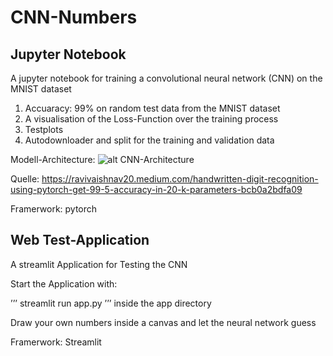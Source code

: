 # CNN-Numbers

## Jupyter Notebook


  A jupyter notebook for training a convolutional neural network (CNN) on the MNIST dataset
 
  1. Accuaracy: 99% on random test data from the MNIST dataset 
  2. A visualisation of the Loss-Function over the training process
  3. Testplots
  4. Autodownloader and split for the training and validation data
  
  Modell-Architecture:
  ![alt CNN-Architecture](data/img/architecture.png?raw=true "CNN-Architecture")
 
 Quelle: https://ravivaishnav20.medium.com/handwritten-digit-recognition-using-pytorch-get-99-5-accuracy-in-20-k-parameters-bcb0a2bdfa09
  
  Framerwork: pytorch
  
## Web Test-Application


  A streamlit Application for Testing the CNN
  
  Start the Application with:
  
  ’’’ streamlit run app.py ’’’ inside the app directory
 
  Draw your own numbers inside a canvas and let the neural network guess
  
  Framerwork: Streamlit

